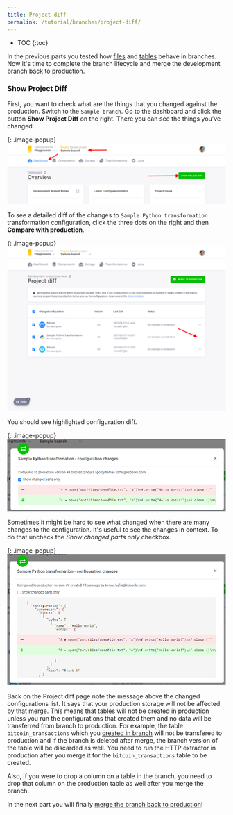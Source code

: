 ```yaml
---
title: Project diff
permalink: /tutorial/branches/project-diff/
---
```


* TOC
{:toc}

In the previous parts you tested how [files](/tutorial/branches/files-in-branch/) and [tables](/tutorial/branches/tables-in-branch/) behave in branches. Now it's time to complete the branch lifecycle and merge the development branch back to production. 

### Show Project Diff
First, you want to check what are the things that you changed against the production. Switch to the `Sample branch`. Go to the dashboard and click the button **Show Project Diff** on the right. There you can see the things you’ve changed.

{: .image-popup}
![Screenshot - Project Diff](/tutorial/branches/figures/show-project-diff.png)

To see a detailed diff of the changes to `Sample Python transformation` transformation configuration, click the three dots on the right and then **Compare with production**.

{: .image-popup}
![Screenshot - Project Diff](/tutorial/branches/figures/project-diff.png)

You should see highlighted configuration diff. 

{: .image-popup}
![Detailed diff of configuration change](/tutorial/branches/figures/diff-config-show-changed.png)

Sometimes it might be hard to see what changed when there are many changes to the configuration. It's useful to see the changes in context. To do that uncheck the *Show changed parts only* checkbox. 

{: .image-popup}
![Detailed diff of configuration change](/tutorial/branches/figures/diff-config-show-all.png)

Back on the Project diff page note the message above the changed configurations list. It says that your production storage will not be affected by that merge. This means that tables will not be created in production unless you run the configurations that created them and no data will be transferred from branch to production. 
For example, the table `bitcoin_transactions` which you [created in branch](/tutorial/branches/tables-in-branch/#extend-the-transformation) will not be transfered to production and if the branch is deleted after merge, the branch version of the table will be discarded as well. You need to run the HTTP extractor in production after you merge it for the `bitcoin_transactions` table to be created.

Also, if you were to drop a column on a table in the branch, you need to drop that column on the production table as well after you merge the branch. 

In the next part you will finally [merge the branch back to production](/tutorial/branches/merge-to-production/)!
